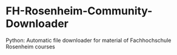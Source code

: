 # FH-Rosenheim-Community-Downloader
Python: Automatic file downloader for material of Fachhochschule Rosenheim courses
